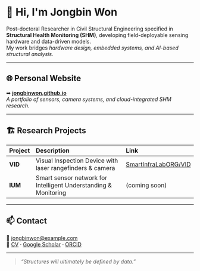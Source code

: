 # 👋 Hi, I'm **Jongbin Won**

Post-doctoral Researcher in Civil Structural Engineering specified in **Structural Health Monitoring (SHM)**, developing field-deployable sensing hardware and data-driven models.  
My work bridges *hardware design, embedded systems, and AI-based structural analysis*.

---

## 🌐 Personal Website
➡ [**jongbinwon.github.io**](https://jongbinwon.github.io)  
_A portfolio of sensors, camera systems, and cloud-integrated SHM research._

---

## 🏗️ Research Projects
| Project | Description | Link |
|:--|:--|:--|
| **VID** | Visual Inspection Device with laser rangefinders & camera | [SmartInfraLabORG/VID](https://github.com/SmartInfraLabORG/VID) |
| **IUM** | Smart sensor network for Intelligent Understanding & Monitoring | (coming soon) |

---

## 📫 Contact
📧 jongbinwon@example.com  
🔗 [CV](https://www.dropbox.com/scl/fi/tx0vb0crlr9cob34w4jj0/Jongbin-Won-CV_20250909.pdf?rlkey=2l10cvhblk4op2yex48befe0c&st=c4zsrpmx&raw=1) · [Google Scholar](https://scholar.google.com/citations?user=l7jySEoAAAAJ&hl=en&oi=ao) · [ORCID](https://orcid.org/my-orcid?orcid=0000-0002-7462-3855)

---

> *“Structures will ultimately be defined by data.”*
